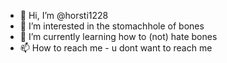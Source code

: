 - 👋 Hi, I’m @horsti1228
- 👀 I’m interested in the stomachhole of bones
- 🌱 I’m currently learning how to (not) hate bones
- 📫 How to reach me - u dont want to reach me

<!---
horsti1228/horsti1228 is a ✨ special ✨ repository because its `README.md` (this file) appears on your GitHub profile.
You can click the Preview link to take a look at your changes.
--->
